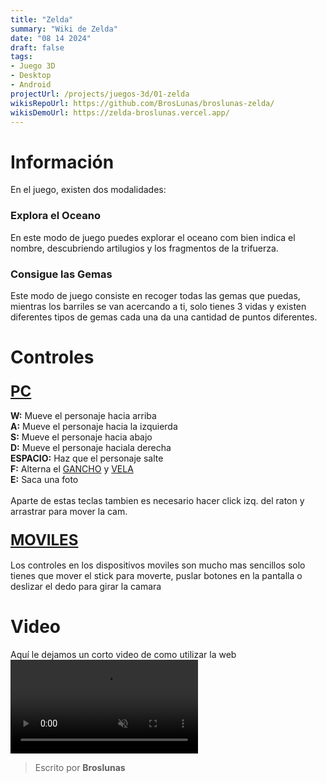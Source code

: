 ```yaml
---
title: "Zelda"
summary: "Wiki de Zelda"
date: "08 14 2024"
draft: false
tags:
- Juego 3D
- Desktop
- Android
projectUrl: /projects/juegos-3d/01-zelda
wikisRepoUrl: https://github.com/BrosLunas/broslunas-zelda/
wikisDemoUrl: https://zelda-broslunas.vercel.app/
---
```


# Información
En el juego, existen dos modalidades:

### Explora el Oceano
En este modo de juego puedes explorar el oceano com bien indica el nombre, descubriendo artilugios y los fragmentos de la trifuerza.
### Consigue las Gemas
Este modo de juego consiste en recoger todas las gemas que puedas, mientras los barriles se van acercando a ti, solo tienes 3 vidas y existen diferentes tipos de gemas cada una da una cantidad de puntos diferentes.

# Controles

### <b style="font-size:x-large; "><u>PC</u></b> <br>
<b>W:</b> Mueve el personaje hacia arriba <br>
<b>A:</b> Mueve el personaje hacia la izquierda <br>
<b>S:</b> Mueve el personaje hacia abajo <br>
<b>D:</b> Mueve el personaje haciala derecha <br>
<b>ESPACIO:</b> Haz que el personaje salte <br>
<b>F:</b> Alterna el <u>GANCHO</u> y <u>VELA</u> <br>
<b>E:</b> Saca una foto <br> <br>
Aparte de estas teclas tambien es necesario hacer click izq. del raton y arrastrar para mover la cam.

### <b style="font-size:x-large; "><u>MOVILES</u></b> <br>
Los controles en los dispositivos moviles son mucho mas sencillos solo tienes que mover el stick para moverte, puslar botones en la pantalla o deslizar el dedo para girar la camara


# Video
Aquí le dejamos un corto video de como utilizar la web
<video class="container video" style="" controls muted>
    <source src="/assets/video/gameplay/zelda.mp4" type="video/mp4">
</video>

> Escrito por **Broslunas**
